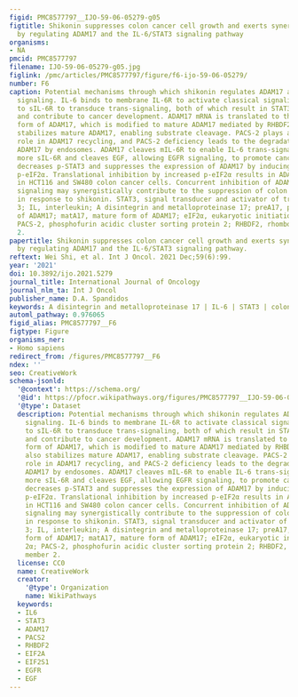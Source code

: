 ```yaml
---
figid: PMC8577797__IJO-59-06-05279-g05
figtitle: Shikonin suppresses colon cancer cell growth and exerts synergistic effects
  by regulating ADAM17 and the IL-6/STAT3 signaling pathway
organisms:
- NA
pmcid: PMC8577797
filename: IJO-59-06-05279-g05.jpg
figlink: /pmc/articles/PMC8577797/figure/f6-ijo-59-06-05279/
number: F6
caption: Potential mechanisms through which shikonin regulates ADAM17 and IL-6/STAT3
  signaling. IL-6 binds to membrane IL-6R to activate classical signaling and binds
  to sIL-6R to transduce trans-signaling, both of which result in STAT3 phosphorylation
  and contribute to cancer development. ADAM17 mRNA is translated to the precursor
  form of ADAM17, which is modified to mature ADAM17 mediated by RHBDF2. RHBDF2 also
  stabilizes mature ADAM17, enabling substrate cleavage. PACS-2 plays an important
  role in ADAM17 recycling, and PACS-2 deficiency leads to the degradation of mature
  ADAM17 by endosomes. ADAM17 cleaves mIL-6R to enable IL-6 trans-signaling by releasing
  more sIL-6R and cleaves EGF, allowing EGFR signaling, to promote cancer. Shikonin
  decreases p-STAT3 and suppresses the expression of ADAM17 by inducing ROS-mediated
  p-eIF2α. Translational inhibition by increased p-eIF2α results in ADAM17 defects
  in HCT116 and SW480 colon cancer cells. Concurrent inhibition of ADAM17 and IL-6/STAT3
  signaling may synergistically contribute to the suppression of colon cancer cells
  in response to shikonin. STAT3, signal transducer and activator of transcription
  3; IL, interleukin; A disintegrin and metalloproteinase 17; preA17, precursor form
  of ADAM17; matA17, mature form of ADAM17; eIF2α, eukaryotic initiation factor 2α;
  PACS-2, phosphofurin acidic cluster sorting protein 2; RHBDF2, rhomboid family member
  2.
papertitle: Shikonin suppresses colon cancer cell growth and exerts synergistic effects
  by regulating ADAM17 and the IL-6/STAT3 signaling pathway.
reftext: Wei Shi, et al. Int J Oncol. 2021 Dec;59(6):99.
year: '2021'
doi: 10.3892/ijo.2021.5279
journal_title: International Journal of Oncology
journal_nlm_ta: Int J Oncol
publisher_name: D.A. Spandidos
keywords: A disintegrin and metalloproteinase 17 | IL-6 | STAT3 | colon cancer | shikonin
automl_pathway: 0.976065
figid_alias: PMC8577797__F6
figtype: Figure
organisms_ner:
- Homo sapiens
redirect_from: /figures/PMC8577797__F6
ndex: ''
seo: CreativeWork
schema-jsonld:
  '@context': https://schema.org/
  '@id': https://pfocr.wikipathways.org/figures/PMC8577797__IJO-59-06-05279-g05.html
  '@type': Dataset
  description: Potential mechanisms through which shikonin regulates ADAM17 and IL-6/STAT3
    signaling. IL-6 binds to membrane IL-6R to activate classical signaling and binds
    to sIL-6R to transduce trans-signaling, both of which result in STAT3 phosphorylation
    and contribute to cancer development. ADAM17 mRNA is translated to the precursor
    form of ADAM17, which is modified to mature ADAM17 mediated by RHBDF2. RHBDF2
    also stabilizes mature ADAM17, enabling substrate cleavage. PACS-2 plays an important
    role in ADAM17 recycling, and PACS-2 deficiency leads to the degradation of mature
    ADAM17 by endosomes. ADAM17 cleaves mIL-6R to enable IL-6 trans-signaling by releasing
    more sIL-6R and cleaves EGF, allowing EGFR signaling, to promote cancer. Shikonin
    decreases p-STAT3 and suppresses the expression of ADAM17 by inducing ROS-mediated
    p-eIF2α. Translational inhibition by increased p-eIF2α results in ADAM17 defects
    in HCT116 and SW480 colon cancer cells. Concurrent inhibition of ADAM17 and IL-6/STAT3
    signaling may synergistically contribute to the suppression of colon cancer cells
    in response to shikonin. STAT3, signal transducer and activator of transcription
    3; IL, interleukin; A disintegrin and metalloproteinase 17; preA17, precursor
    form of ADAM17; matA17, mature form of ADAM17; eIF2α, eukaryotic initiation factor
    2α; PACS-2, phosphofurin acidic cluster sorting protein 2; RHBDF2, rhomboid family
    member 2.
  license: CC0
  name: CreativeWork
  creator:
    '@type': Organization
    name: WikiPathways
  keywords:
  - IL6
  - STAT3
  - ADAM17
  - PACS2
  - RHBDF2
  - EIF2A
  - EIF2S1
  - EGFR
  - EGF
---
```


